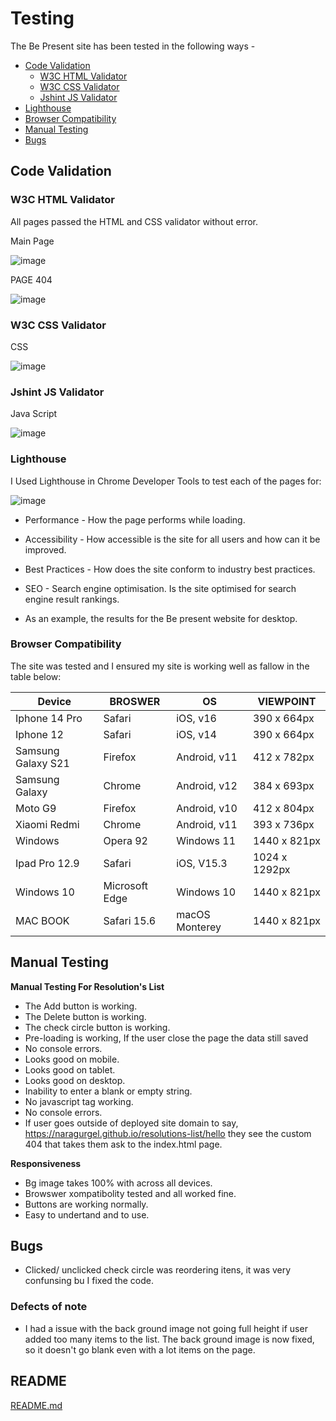 
# Testing

The Be Present site has been tested in the following ways - 

- [Code Validation](#code-validation)
    - [W3C HTML Validator](#w3c-html-validator) 
    - [W3C CSS Validator](#w3c-css-validator)
    - [Jshint JS Validator](#jshint-js-validator)
- [Lighthouse](#lighthouse)
- [Browser Compatibility](browser-compatibility)
- [Manual Testing](#manual-testing)
- [Bugs](#bugs)

## Code Validation 

### W3C HTML Validator

All pages passed the HTML and CSS validator without error. 

Main Page

![image](https://user-images.githubusercontent.com/112726044/204644040-df9f09fd-035b-4e26-97fe-568406a4d5a1.png)

PAGE 404

![image](https://user-images.githubusercontent.com/112726044/204643835-0ea46c95-6cc9-4a01-9e71-c29ce9dd17bf.png)

### W3C CSS Validator 

CSS

![image](https://user-images.githubusercontent.com/112726044/204644288-fafa63b9-7cf0-4a77-889c-373df8c400cd.png)

### Jshint JS Validator

Java Script

![image](https://user-images.githubusercontent.com/112726044/205960877-4abed424-4134-49a3-bb6c-234c6cd86196.png)

### Lighthouse 

I Used Lighthouse in Chrome Developer Tools to test each of the pages for:

![image](https://user-images.githubusercontent.com/112726044/204644635-f0fd4a8a-e534-4bbf-8ab7-f066c14e065b.png)

- Performance - How the page performs while loading.
- Accessibility - How accessible is the site for all users and how can it be improved.
- Best Practices - How does the site conform to industry best practices.
- SEO - Search engine optimisation. Is the site optimised for search engine result rankings.

- As an example, the results for the Be present website for desktop.

### Browser Compatibility

The site was tested and I ensured my site is working well as fallow in the table below:

| Device             | BROSWER        | OS             | VIEWPOINT     |
|--------------------|----------------|----------------|---------------|
| Iphone 14 Pro      | Safari         | iOS, v16       | 390 x 664px   |
| Iphone 12          | Safari         | iOS, v14       | 390 x 664px   |
| Samsung Galaxy S21 | Firefox        | Android, v11   | 412 x 782px   |
| Samsung Galaxy     | Chrome         | Android, v12   | 384 x 693px   |
| Moto G9            | Firefox        | Android, v10   | 412 x 804px   |
| Xiaomi Redmi       | Chrome         | Android, v11   | 393 x 736px   |
| Windows            | Opera 92       | Windows 11     | 1440 x 821px  |
| Ipad Pro 12.9      | Safari         | iOS, V15.3     | 1024 x 1292px |
| Windows 10         | Microsoft Edge | Windows 10     | 1440 x 821px  |
| MAC BOOK           | Safari 15.6    | macOS Monterey | 1440 x 821px  |

## Manual Testing

**Manual Testing For Resolution's List**
- The Add button is working.
- The Delete button is working.
- The check circle button is working.
- Pre-loading is working, If the user close the page the data still saved
- No console errors.
- Looks good on mobile.
- Looks good on tablet.
- Looks good on desktop.
- Inability to enter a blank or empty string.
- No javascript tag working.
- No console errors.
- If user goes outside of deployed site domain to say, https://naragurgel.github.io/resolutions-list/hello they see the custom 404 that takes them ask to the index.html page.

**Responsiveness**
- Bg image takes 100% with across all devices.
- Browswer xompatibolity tested and all worked fine.
- Buttons are working normally.
- Easy to undertand and to use.

## Bugs
- Clicked/ unclicked check circle was reordering itens, it was very confunsing bu I fixed the code.

### Defects of note
- I had a issue with the back ground image not going full height if user added too many items to the list. The back ground image is now fixed, so it doesn't go blank even with a lot items on the page. 

## README

[README.md](README.md) 
